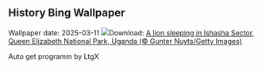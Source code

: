 ## History Bing Wallpaper
Wallpaper date: 2025-03-11
![](https://www.bing.com/th?id=OHR.NappingLion_EN-CA3810904692_UHD.jpg&w=1000)Download: [A lion sleeping in Ishasha Sector, Queen Elizabeth National Park, Uganda (© Gunter Nuyts/Getty Images)](https://www.bing.com/th?id=OHR.NappingLion_EN-CA3810904692_UHD.jpg)

Auto get programm by LtgX
